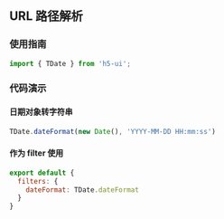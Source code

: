## URL 路径解析

### 使用指南

``` javascript
import { TDate } from 'h5-ui';
```

### 代码演示

#### 日期对象转字符串

```javascript
TDate.dateFormat(new Date(), 'YYYY-MM-DD HH:mm:ss')
```

#### 作为 filter 使用

```javascript
export default {
  filters: {
    dateFormat: TDate.dateFormat
  }
}
```
